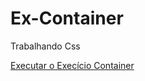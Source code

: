 # Ex-Container
 Trabalhando Css

<a href = "https://jeandreotti.github.io/Ex-Container/"> Executar o Execício Container</a>